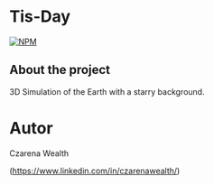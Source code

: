 # Tis-Day

[![NPM](https://img.shields.io/npm/l/react)](https://github.com/wealthczarena/Row-Row-Tate/blob/main/LICENSE)

## About the project

3D Simulation of the Earth with a starry background.








# Autor

Czarena Wealth

(https://www.linkedin.com/in/czarenawealth/)
